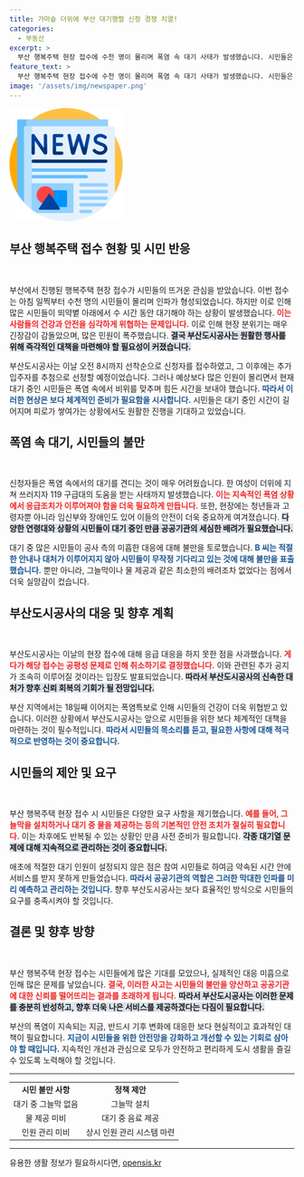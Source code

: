 ```yaml
---
title: 가마솥 더위에 부산 대기행렬 신청 경쟁 치열!
categories:
  - 부동산
excerpt: >
  부산 행복주택 현장 접수에 수천 명이 몰리며 폭염 속 대기 사태가 발생했습니다. 시민들은 찜통더위에 무작정 기다려야 했고, 일부는 쓰러지기까지 했습니다. 부산도시공사는 공평성 문제로 모집 자체를 취소했고, 사과문을 발표했습니다. 대체 어떤 일이 벌어진 걸까요?
feature_text: >
  부산 행복주택 현장 접수에 수천 명이 몰리며 폭염 속 대기 사태가 발생했습니다. 시민들은 찜통더위에 무작정 기다려야 했고, 일부는 쓰러지기까지 했습니다. 부산도시공사는 공평성 문제로 모집 자체를 취소했고, 사과문을 발표했습니다. 대체 어떤 일이 벌어진 걸까요?
image: '/assets/img/newspaper.png'
---
```


<p><img src="/assets/img/newspaper.png" alt="kimp 속보" /></p>

<h2 data-ke-size="size26">부산 행복주택 접수 현황 및 시민 반응</h2>

<p data-ke-size="size16">&nbsp;</p>

<p>부산에서 진행된 행복주택 현장 접수가 시민들의 뜨거운 관심을 받았습니다. 이번 접수는 아침 일찍부터 수천 명의 시민들이 몰리며 인파가 형성되었습니다. 하지만 이로 인해 많은 시민들이 뙤약볕 아래에서 수 시간 동안 대기해야 하는 상황이 발생했습니다. <b><span style="color: #ee2323;">이는 사람들의 건강과 안전을 심각하게 위협하는 문제입니다.</span></b> 이로 인해 현장 분위기는 매우 긴장감이 감돌았으며, 많은 민원이 폭주했습니다. <b><span style="background-color: #21538527;">결국 부산도시공사는 원활한 행사를 위해 즉각적인 대책을 마련해야 할 필요성이 커졌습니다.</span></b></p>

<p>부산도시공사는 이날 오전 8시까지 선착순으로 신청자를 접수하였고, 그 이후에는 추가 입주자를 추첨으로 선정할 예정이었습니다. 그러나 예상보다 많은 인원이 몰리면서 현재 대기 중인 시민들은 폭염 속에서 비위를 맞추며 힘든 시간을 보내야 했습니다. <b><span style="color: #1a5490;">따라서 이러한 현상은 보다 체계적인 준비가 필요함을 시사합니다.</span></b> 시민들은 대기 중인 시간이 길어지며 피로가 쌓여가는 상황에서도 원활한 진행을 기대하고 있었습니다.</p>

<h2 data-ke-size="size26">폭염 속 대기, 시민들의 불만</h2>

<p data-ke-size="size16">&nbsp;</p>

<p>신청자들은 폭염 속에서의 대기를 견디는 것이 매우 어려웠습니다. 한 여성이 더위에 지쳐 쓰러지자 119 구급대의 도움을 받는 사태까지 발생했습니다. <b><span style="color: #ee2323;">이는 지속적인 폭염 상황에서 응급조치가 이루어져야 함을 더욱 필요하게 만듭니다.</span></b> 또한, 현장에는 청년들과 고령자뿐 아니라 임신부와 장애인도 있어 이들의 안전이 더욱 중요하게 여겨졌습니다. <b><span style="background-color: #21538527;">다양한 연령대와 상황의 시민들이 대기 중인 만큼 공공기관의 세심한 배려가 필요했습니다.</span></b></p>

<p>대기 중 많은 시민들이 공사 측의 미흡한 대응에 대해 불만을 토로했습니다. <b><span style="color: #1a5490;">B 씨는 적절한 안내나 대처가 이루어지지 않아 시민들이 무작정 기다리고 있는 것에 대해 불만을 표출했습니다.</span></b> 뿐만 아니라, 그늘막이나 물 제공과 같은 최소한의 배려조차 없었다는 점에서 더욱 실망감이 컸습니다.</p>

<h2 data-ke-size="size26">부산도시공사의 대응 및 향후 계획</h2>

<p data-ke-size="size16">&nbsp;</p>

<p>부산도시공사는 이날의 현장 접수에 대해 응급 대응을 하지 못한 점을 사과했습니다. <b><span style="color: #ee2323;">게다가 해당 접수는 공평성 문제로 인해 취소하기로 결정했습니다.</span></b> 이와 관련된 추가 공지가 조속히 이루어질 것이라는 입장도 발표되었습니다. <b><span style="background-color: #21538527;">따라서 부산도시공사의 신속한 대처가 향후 신뢰 회복의 기회가 될 전망입니다.</span></b></p>

<p>부산 지역에서는 18일째 이어지는 폭염특보로 인해 시민들의 건강이 더욱 위협받고 있습니다. 이러한 상황에서 부산도시공사는 앞으로 시민들을 위한 보다 체계적인 대책을 마련하는 것이 필수적입니다. <b><span style="color: #1a5490;">따라서 시민들의 목소리를 듣고, 필요한 사항에 대해 적극적으로 반영하는 것이 중요합니다.</span></b></p>

<h2 data-ke-size="size26">시민들의 제안 및 요구</h2>

<p data-ke-size="size16">&nbsp;</p>

<p>부산 행복주택 현장 접수 시 시민들은 다양한 요구 사항을 제기했습니다. <b><span style="color: #ee2323;">예를 들어, 그늘막을 설치하거나 대기 중 물을 제공하는 등의 기본적인 안전 조치가 절실히 필요합니다.</span></b> 이는 차후에도 반복될 수 있는 상황인 만큼 사전 준비가 필요합니다. <b><span style="background-color: #21538527;">각종 대기열 문제에 대해 지속적으로 관리하는 것이 중요합니다.</span></b></p>

<p>애초에 적절한 대기 인원이 설정되지 않은 점은 참여 시민들로 하여금 약속된 시간 안에 서비스를 받지 못하게 만들었습니다. <b><span style="color: #1a5490;">따라서 공공기관의 역할은 그러한 막대한 인파를 미리 예측하고 관리하는 것입니다.</span></b> 향후 부산도시공사는 보다 효율적인 방식으로 시민들의 요구를 충족시켜야 할 것입니다.</p>

<h2 data-ke-size="size26">결론 및 향후 방향</h2>

<p data-ke-size="size16">&nbsp;</p>

<p>부산 행복주택 현장 접수는 시민들에게 많은 기대를 모았으나, 실제적인 대응 미흡으로 인해 많은 문제를 낳았습니다. <b><span style="color: #ee2323;">결국, 이러한 사고는 시민들의 불만을 양산하고 공공기관에 대한 신뢰를 떨어뜨리는 결과를 초래하게 됩니다.</span></b> <b><span style="background-color: #21538527;">따라서 부산도시공사는 이러한 문제를 충분히 반성하고, 향후 더욱 나은 서비스를 제공하겠다는 다짐이 필요합니다.</span></b></p>

<p>부산의 폭염이 지속되는 지금, 반드시 기후 변화에 대응한 보다 현실적이고 효과적인 대책이 필요합니다. <b><span style="color: #1a5490;">지금이 시민들을 위한 안전망을 강화하고 개선할 수 있는 기회로 삼아야 할 때입니다.</span></b>  지속적인 개선과 관심으로 모두가 안전하고 편리하게 도시 생활을 즐길 수 있도록 노력해야 할 것입니다. </p>

<hr>

<table style="width: 100%; border-collapse: collapse;">
    <tr>
        <td style="text-align: center; height: 17px;"><b>시민 불만 사항</b></td>
        <td style="text-align: center; height: 17px;"><b>정책 제안</b></td>
    </tr>
    <tr>
        <td style="text-align: center; height: 17px;">대기 중 그늘막 없음</td>
        <td style="text-align: center; height: 17px;">그늘막 설치</td>
    </tr>
    <tr>
        <td style="text-align: center; height: 17px;">물 제공 미비</td>
        <td style="text-align: center; height: 17px;">대기 중 음료 제공</td>
    </tr>
    <tr>
        <td style="text-align: center; height: 17px;">인원 관리 미비</td>
        <td style="text-align: center; height: 17px;">상시 인원 관리 시스템 마련</td>
    </tr>
</table>

<hr>
유용한 생활 정보가 필요하시다면, <a href="https://opensis.kr" rel="dofollow">opensis.kr</a>


